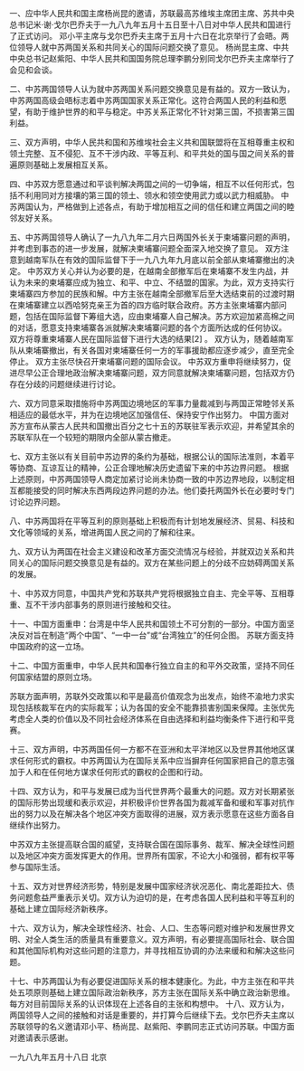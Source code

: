 一、应中华人民共和国主席杨尚昆的邀请，苏联最高苏维埃主席团主席、苏共中央总书记米·谢·戈尔巴乔夫于一九八九年五月十五日至十八日对中华人民共和国进行了正式访问。
邓小平主席与戈尔巴乔夫主席于五月十六日在北京举行了会晤。两位领导人就中苏两国关系和共同关心的国际问题交换了意见。
杨尚昆主席、中共中央总书记赵紫阳、中华人民共和国国务院总理李鹏分别同戈尔巴乔夫主席举行了会见和会谈。

二、中苏两国领导人认为就中苏两国关系问题交换意见是有益的。双方一致认为，中苏两国高级会晤标志着中苏两国国家关系正常化。这符合两国人民的利益和愿望，有助于维护世界的和平与稳定。中苏关系正常化不针对第三国，不损害第三国利益。

三、双方声明，中华人民共和国和苏维埃社会主义共和国联盟将在互相尊重主权和领土完整、互不侵犯、互不干涉内政、平等互利、和平共处的国与国之间关系的普遍原则基础上发展相互关系。

四、中苏双方愿意通过和平谈判解决两国之间的一切争端，相互不以任何形式，包括不利用同对方接壤的第三国的领土、领水和领空使用武力或以武力相威胁。
中苏两国认为，严格做到上述各点，有助于增加相互之间的信任和建立两国之间的睦邻友好关系。

五、中苏两国领导人确认了一九八九年二月六日两国外长关于柬埔寨问题的声明，并考虑到事态的进一步发展，就解决柬埔寨问题全面深入地交换了意见。
双方注意到越南军队在有效的国际监督下于一九八九年九月底以前全部从柬埔寨撤出的决定。
中苏双方关心并认为必要的是，在越南全部撤军后在柬埔寨不发生内战，并认为未来的柬埔寨应成为独立、和平、中立、不结盟的国家。为此，双方支持实行柬埔寨四方参加的民族和解。中方主张在越南全部撤军后至大选结束前的过渡时期在柬埔寨建立以西哈努克亲王为首的四方临时联合政府。苏方主张柬埔寨内部问题，包括在国际监督下筹组大选，应由柬埔寨人自己解决。苏方欢迎加紧高棉之间的对话，愿意支持柬埔寨各派就解决柬埔寨问题的各个方面所达成的任何协议。
双方将尊重柬埔寨人民在国际监督下进行大选的结果[2]  。
双方认为，随着越南军队从柬埔寨撤出，有关各国对柬埔寨任何一方的军事援助都应逐步减少，直至完全停止。
双方主张尽快召开柬埔寨问题的国际会议。
中苏双方重申将继续努力，促进尽早公正合理地政治解决柬埔寨问题，双方同意就解决柬埔寨问题，包括双方仍存在分歧的问题继续进行讨论。

六、双方同意采取措施将中苏两国边境地区的军事力量裁减到与两国正常睦邻关系相适应的最低水平，并为在边境地区加强信任、保持安宁作出努力。
中国方面对苏方宣布从蒙古人民共和国撤出百分之七十五的苏联驻军表示欢迎，并希望其余的苏联军队在一个较短的期限内全部从蒙古撤走。

七、双方主张以有关目前中苏边界的条约为基础，根据公认的国际法准则，本着平等协商、互谅互让的精神，公正合理地解决历史遗留下来的中苏边界问题。
根据上述原则，中苏两国领导人商定加紧讨论尚未协商一致的中苏边界地段，以制定相互都能接受的同时解决东西两段边界问题的办法。他们委托两国外长在必要时专门讨论边界问题。

八、中苏两国将在平等互利的原则基础上积极而有计划地发展经济、贸易、科技和文化等领域的关系，增进两国人民之间的了解和往来。

九、双方认为两国在社会主义建设和改革方面交流情况与经验，并就双边关系和共同关心的国际问题交换意见是有益的。双方在某些问题上的分歧不应妨碍两国关系的发展。

十、中苏双方同意，中国共产党和苏联共产党将根据独立自主、完全平等、互相尊重、互不干涉内部事务的原则进行接触和交往。

十一、中国方面重申：台湾是中华人民共和国领土不可分割的一部分。中国方面坚决反对旨在制造“两个中国”、“一中一台”或“台湾独立”的任何企图。
苏联方面支持中国政府的这一立场。

十二、中国方面重申，中华人民共和国奉行独立自主的和平外交政策，坚持不同任何国家结盟的原则立场。

苏联方面声明，苏联外交政策以和平是最高价值观念为出发点，始终不渝地力求实现包括核裁军在内的实际裁军；认为各国的安全不能靠损害别国来保障。主张优先考虑全人类的价值以及不同社会经济体系在自由选择和利益均衡条件下进行和平竞赛。

十三、双方声明，中苏两国任何一方都不在亚洲和太平洋地区以及世界其他地区谋求任何形式的霸权。中苏两国认为在国际关系中应当摒弃任何国家把自己的意志强加于人和在任何地方谋求任何形式的霸权的企图和行动。

十四、双方认为，和平与发展已成为当代世界两个最重大的问题。双方对长期紧张的国际形势出现缓和表示欢迎，并积极评价世界各国为裁减军备和缓和军事对抗作出的努力以及在解决各个地区冲突方面取得的进展，双方表示愿意在这些方面各自继续作出努力。

中苏双方主张提高联合国的威望，支持联合国在国际事务、裁军、解决全球性问题以及地区冲突方面发挥更大的作用。世界所有国家，不论大小和强弱，都有权平等参与国际生活。

十五、双方对世界经济形势，特别是发展中国家经济状况恶化、南北差距拉大、债务问题愈益严重表示关切。双方认为迫切的是，在考虑各国人民利益和平等互利的基础上建立国际经济新秩序。

十六、双方认为，解决全球性经济、社会、人口、生态等问题对维护和发展世界文明、对全人类生活的质量具有重要意义。双方声明，有必要提高国际社会、联合国和其他国际机构对这些问题的注意力，并寻找相互协调的办法来缓和和解决这些问题。

十七、中苏两国认为有必要促进国际关系的根本健康化。为此，中方主张在和平共处五项原则基础上建立国际政治新秩序，苏方主张在国际关系中确立政治新思维。每方对目前国际关系的认识体现在上述各自的主张和构想中。
十八、双方认为，两国领导人之间的接触和对话是重要的，并打算今后继续下去。戈尔巴乔夫主席以苏联领导的名义邀请邓小平、杨尚昆、赵紫阳、李鹏同志正式访问苏联。中国方面对邀请表示感谢。

一九八九年五月十八日 北京